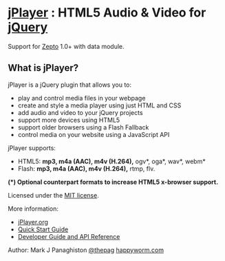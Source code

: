# [jPlayer](http://jplayer.org/) : HTML5 Audio & Video for [jQuery](http://jquery.com/)

Support for [Zepto](http://zeptojs.com/) 1.0+ with data module.

## What is jPlayer?

jPlayer is a jQuery plugin that allows you to:
* play and control media files in your webpage
* create and style a media player using just HTML and CSS
* add audio and video to your jQuery projects
* support more devices using HTML5
* support older browsers using a Flash Fallback
* control media on your website using a JavaScript API

jPlayer supports:
* HTML5: **mp3, m4a (AAC), m4v (H.264),** ogv*, oga*, wav*, webm*
* Flash: **mp3, m4a (AAC), m4v (H.264),** rtmp, flv.

__(*) Optional counterpart formats to increase HTML5 x-browser support.__

Licensed under the [MIT license](http://opensource.org/licenses/MIT).

More information:
* [jPlayer.org](http://jplayer.org/)
* [Quick Start Guide](http://www.jplayer.org/latest/quick-start-guide/)
* [Developer Guide and API Reference](http://www.jplayer.org/latest/developer-guide/)

Author: Mark J Panaghiston [@thepag](http://twitter.com/thepag)
[happyworm.com](http://happyworm.com/)
